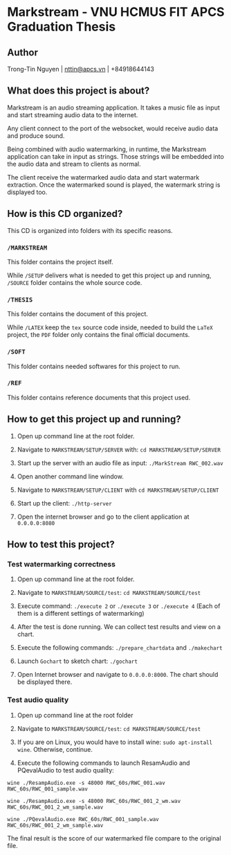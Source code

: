 # Markstream - VNU HCMUS FIT APCS Graduation Thesis 

## Author

Trong-Tin Nguyen | nttin@apcs.vn | +84918644143

## What does this project is about?
Markstream is an audio streaming application. It takes a music file as input and start streaming audio data to the internet.

Any client connect to the port of the websocket, would receive audio data and produce sound.

Being combined with audio watermarking, in runtime, the Markstream application can take in input as strings. Those strings will be embedded into the audio data and stream to clients as normal.

The client receive the watermarked audio data and start watermark extraction. Once the watermarked sound is played, the watermark string is displayed too.

## How is this CD organized?
This CD is organized into folders with its specific reasons.

### `/MARKSTREAM`
This folder contains the project itself.

While `/SETUP` delivers what is needed to get this project up and running, `/SOURCE` folder contains the whole source code.

### `/THESIS`
This folder contains the document of this project. 

While `/LATEX` keep the `tex` source code inside, needed to build the `LaTeX` project, the `PDF` folder only contains the final official documents.

### `/SOFT`
This folder contains needed softwares for this project to run.

### `/REF`
This folder contains reference documents that this project used.

## How to get this project up and running?


1. Open up command line at the root folder.

2. Navigate to `MARKSTREAM/SETUP/SERVER` with: `cd MARKSTREAM/SETUP/SERVER`

3. Start up the server with an audio file as input: `./MarkStream RWC_002.wav`

4. Open another command line window.

5. Navigate to `MARKSTREAM/SETUP/CLIENT` with `cd MARKSTREAM/SETUP/CLIENT`

6. Start up the client: `./http-server`

7. Open the internet browser and go to the client application at `0.0.0.0:8080`
  

## How to test this project?


### Test watermarking correctness


1. Open up command line at the root folder.

2. Navigate to `MARKSTREAM/SOURCE/test`: `cd MARKSTREAM/SOURCE/test`

3. Execute command: `./execute 2` or `./execute 3` or `./execute 4` (Each of them is a different settings of watermarking)

4. After the test is done running. We can collect test results and view on a chart.

5. Execute the following commands: `./prepare_chartdata` and `./makechart`
 
6. Launch `Gochart` to sketch chart: `./gochart`

7. Open Internet browser and navigate to `0.0.0.0:8000`. The chart should be displayed there.


### Test audio quality

1. Open up command line at the root folder
 
2. Navigate to `MARKSTREAM/SOURCE/test`: `cd MARKSTREAM/SOURCE/test`

3. If you are on Linux, you would have to install wine: `sudo apt-install wine`. Otherwise, continue.
 
4. Execute the following commands to launch ResamAudio and PQevalAudio to test audio quality:
```
wine ./ResampAudio.exe -s 48000 RWC_60s/RWC_001.wav RWC_60s/RWC_001_sample.wav

wine ./ResampAudio.exe -s 48000 RWC_60s/RWC_001_2_wm.wav RWC_60s/RWC_001_2_wm_sample.wav

wine ./PQevalAudio.exe RWC_60s/RWC_001_sample.wav RWC_60s/RWC_001_2_wm_sample.wav

```

The final result is the score of our watermarked file compare to the original file.








